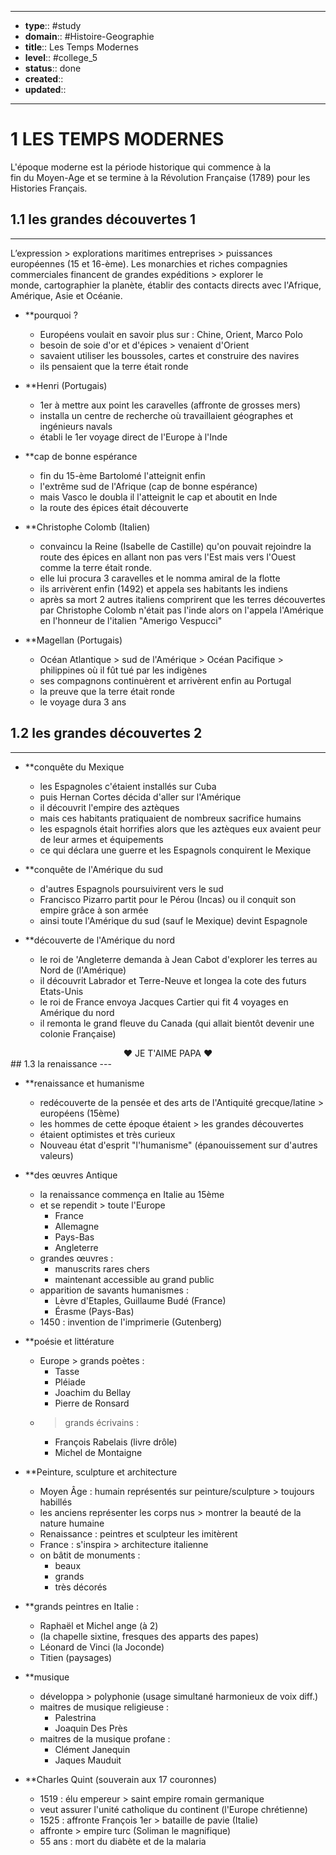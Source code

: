 
---
- **type**:: #study
- **domain**:: #Histoire-Geographie 
- **title**:: Les Temps Modernes
- **level**:: #college_5
- **status**:: done
- **created**:: 
- **updated**:: 
---


# 1	LES TEMPS MODERNES



L'époque moderne est la période historique qui commence à la fin du Moyen-Age et se termine à la Révolution Française (1789) pour les Histories Français. 

## 1.1	les grandes découvertes 1
---

L’expression > explorations maritimes entreprises > puissances  européennes (15 et 16-ème). 
Les monarchies et riches compagnies commerciales financent de grandes expéditions > explorer le monde, cartographier la planète, établir des contacts directs avec l'Afrique, Amérique, Asie et Océanie.

- **pourquoi ?
	- Européens voulait en savoir plus sur : Chine, Orient, Marco Polo 
	- besoin de soie d'or et d'épices > venaient d'Orient
	- savaient utiliser les boussoles, cartes et construire des navires
	- ils pensaient que la terre était ronde 

- **Henri (Portugais)
	- 1er à mettre aux point les caravelles (affronte de grosses mers)
	- installa un centre de recherche où travaillaient géographes et ingénieurs navals
	- établi le 1er voyage direct de l'Europe à l'Inde

- **cap de bonne espérance
	- fin du 15-ème Bartolomé l'atteignit enfin          
	- l'extrême sud de l'Afrique (cap de bonne espérance)
	- mais Vasco le doubla il l'atteignit le cap et aboutit en Inde
	- la route des épices était découverte

- **Christophe Colomb (Italien)
	- convaincu la Reine (Isabelle de Castille) qu'on pouvait rejoindre la route des épices en allant non pas vers l'Est mais vers l'Ouest comme la terre était ronde.
	- elle lui procura 3 caravelles et le nomma amiral de la flotte 
	- ils arrivèrent enfin (1492) et appela ses habitants les indiens
	- après sa mort 2 autres italiens comprirent que les terres découvertes par Christophe Colomb n'était pas l'inde alors on       l'appela l'Amérique en l'honneur de l'italien "Amerigo Vespucci"

- **Magellan (Portugais)
	- Océan Atlantique > sud de l'Amérique > Océan Pacifique > philippines où il fût tué par les indigènes
	- ses compagnons continuèrent et arrivèrent enfin au Portugal
	- la preuve que la terre était ronde
	- le voyage dura 3 ans

## 1.2	les grandes découvertes 2
---

- **conquête du Mexique
	- les Espagnoles c'étaient installés sur Cuba
	- puis Hernan Cortes décida d'aller sur l'Amérique
	- il découvrit l'empire des aztèques 
	- mais ces habitants pratiquaient de nombreux sacrifice humains
	- les espagnols était horrifies alors que les aztèques eux avaient peur de leur armes et équipements 
	- ce qui déclara une guerre et les Espagnols conquirent le Mexique

- **conquête de l'Amérique du sud
	- d'autres Espagnols poursuivirent vers le sud 
	- Francisco Pizarro partit pour le Pérou (Incas) ou il conquit son empire grâce à son armée
	- ainsi toute l'Amérique du sud (sauf le Mexique) devint Espagnole

- **découverte de l'Amérique du nord
	- le roi de 'Angleterre demanda à Jean Cabot d'explorer les terres au Nord de (l'Amérique)
	- il découvrit Labrador et Terre-Neuve et longea la cote des futurs Etats-Unis
	- le roi de France envoya Jacques Cartier qui fit 4 voyages en Amérique du nord 
	- il remonta le grand fleuve du Canada (qui allait bientôt devenir une colonie Française)


<center> ❤️ JE T'AIME PAPA ❤️</center>
## 1.3	la renaissance
---

- **renaissance et humanisme 
	- redécouverte de la pensée et des arts de l'Antiquité grecque/latine > européens (15ème)
	- les hommes de cette époque étaient > les grandes découvertes
	- étaient optimistes et très curieux
	- Nouveau état d'esprit "l'humanisme" (épanouissement sur d'autres valeurs)

- **des œuvres Antique
	- la renaissance commença en Italie au 15ème 
	- et se rependit > toute l'Europe 
		- France
		- Allemagne
		-  Pays-Bas
		- Angleterre
	- grandes œuvres : 
		- manuscrits rares chers 
		- maintenant accessible au grand public
	- apparition de savants humanismes :
		- Lèvre d'Etaples, Guillaume Budé (France)
		- Érasme (Pays-Bas)
	- 1450 : invention de l'imprimerie (Gutenberg) 

- **poésie et littérature 
	- Europe > grands poètes :
		- Tasse
		- Pléiade
		- Joachim du Bellay
		- Pierre de Ronsard
	- > grands écrivains :
		- François Rabelais (livre drôle)
		- Michel de Montaigne

- **Peinture, sculpture et architecture
	- Moyen Âge : humain représentés sur peinture/sculpture > toujours habillés
	- les anciens représenter les corps nus > montrer la beauté de la nature humaine
	- Renaissance : peintres et sculpteur les imitèrent
	- France : s'inspira > architecture italienne
	- on bâtit de monuments :
		- beaux
		- grands
		- très décorés

- **grands peintres en Italie :
	- Raphaël et Michel ange (à 2)
	- (la chapelle sixtine, fresques des apparts des papes)
	- Léonard de Vinci (la Joconde)
	- Titien (paysages)

- **musique
	- développa > polyphonie (usage simultané harmonieux de voix diff.)
	- maitres de musique religieuse :
		- Palestrina
		- Joaquin Des Près
	- maitres de la musique profane :
		- Clément Janequin
		- Jaques Mauduit

- **Charles Quint (souverain aux 17 couronnes)
	- 1519 : élu empereur > saint empire romain germanique 
	- veut assurer l'unité catholique du continent (l'Europe chrétienne)
	- 1525 : affronte François 1er > bataille de pavie (Italie) 
	- affronte > empire turc (Soliman le magnifique)
	- 55 ans : mort du diabète et de la malaria 
